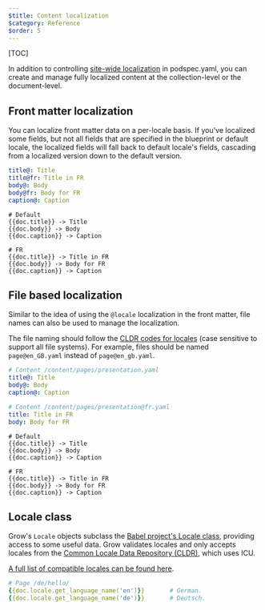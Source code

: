 ```yaml
---
$title: Content localization
$category: Reference
$order: 5
---
```

[TOC]

In addition to controlling [site-wide localization]({{g.doc('/docs/content-localization/').url.path}}#localization) in podspec.yaml, you can create and manage fully localized content at the collection-level or the document-level.

## Front matter localization

You can localize front matter data on a per-locale basis. If you've localized some fields, but not all fields that are specified in the blueprint or default locale, the localized fields will fall back to default locale's fields, cascading from a localized version down to the default version.

```yaml
title@: Title
title@fr: Title in FR
body@: Body
body@fr: Body for FR
caption@: Caption
```

```jinja
# Default
{{doc.title}} -> Title
{{doc.body}} -> Body
{{doc.caption}} -> Caption

# FR
{{doc.title}} -> Title in FR
{{doc.body}} -> Body for FR
{{doc.caption}} -> Caption
```

## File based localization

Similar to the idea of using the `@locale` localization in the front matter, file names can also be used to manage the localization.

The file naming should follow the [CLDR codes for locales][icu] (case sensitive to support all file systems). For example, files should be named `page@en_GB.yaml` instead of `page@en_gb.yaml`.

```yaml
# Content /content/pages/presentation.yaml
title@: Title
body@: Body
caption@: Caption
```

```yaml
# Content /content/pages/presentation@fr.yaml
title: Title in FR
body: Body for FR
```

```jinja
# Default
{{doc.title}} -> Title
{{doc.body}} -> Body
{{doc.caption}} -> Caption

# FR
{{doc.title}} -> Title in FR
{{doc.body}} -> Body for FR
{{doc.caption}} -> Caption
```

## Locale class

Grow's `Locale` objects subclass the [Babel project's Locale class](http://babel.pocoo.org/en/latest/locale.html#the-locale-class), providing access to some useful data. Grow validates locales and only accepts locales from the [Common Locale Data Repository (CLDR)](http://unicode.org/cldr/), which uses ICU.

[A full list of compatible locales can be found here][icu].

```yaml
# Page /de/hello/
{{doc.locale.get_language_name('en')}}       # German.
{{doc.locale.get_language_name('de')}}       # Deutsch.
```

[icu]: http://www.localeplanet.com/icu/
